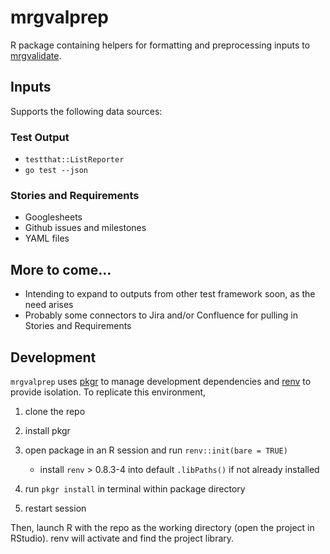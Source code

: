# mrgvalprep
R package containing helpers for formatting and preprocessing inputs to [mrgvalidate](https://github.com/metrumresearchgroup/mrgvalidate).

## Inputs
Supports the following data sources:

### Test Output

* `testthat::ListReporter`
* `go test --json`

### Stories and Requirements

* Googlesheets
* Github issues and milestones
* YAML files

## More to come...

* Intending to expand to outputs from other test framework soon, as the need arises
* Probably some connectors to Jira and/or Confluence for pulling in Stories and Requirements

## Development

`mrgvalprep` uses [pkgr](https://github.com/metrumresearchgroup/pkgr) to manage 
development dependencies and [renv](https://rstudio.github.io/renv/) to provide 
isolation. To replicate this environment, 

1. clone the repo

2. install pkgr

3. open package in an R session and run `renv::init(bare = TRUE)` 
   - install `renv` > 0.8.3-4 into default `.libPaths()` if not already installed

3. run `pkgr install` in terminal within package directory

4. restart session

Then, launch R with the repo as the working directory (open the project in 
RStudio). renv will activate and find the project library.
